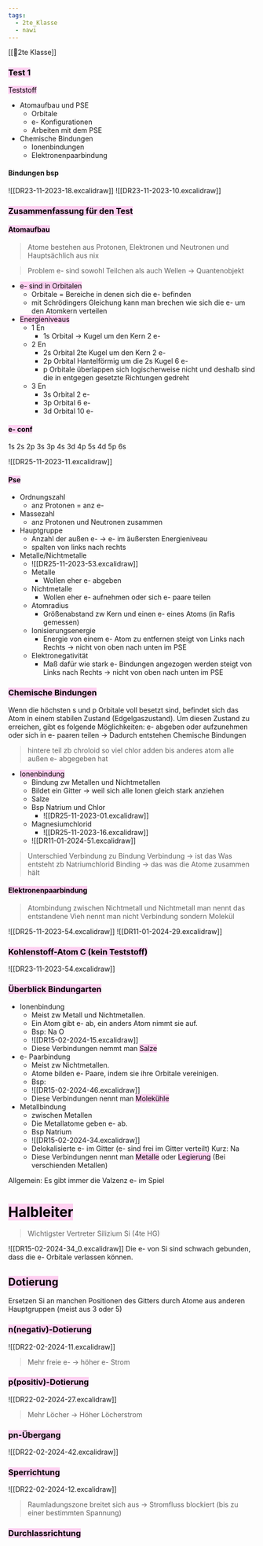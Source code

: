 ```yaml
---
tags:
  - 2te_Klasse
  - nawi
---
```

[[🥲2te Klasse]]

### <mark style="background: #FFB8EBA6;">Test 1</mark>

<mark style="background: #FFB8EBA6;">Teststoff</mark>

- Atomaufbau und PSE
	- Orbitale
	- e- Konfigurationen
	- Arbeiten mit dem PSE
- Chemische Bindungen
	- Ionenbindungen
	- Elektronenpaarbindung

#### Bindungen bsp
![[DR23-11-2023-18.excalidraw]]
![[DR23-11-2023-10.excalidraw]]

### <mark style="background: #FFB8EBA6;">Zusammenfassung für den Test</mark>

#### <mark style="background: #FFB8EBA6;">Atomaufbau</mark>

> Atome bestehen aus Protonen, Elektronen und Neutronen und Hauptsächlich aus nix

> Problem e- sind sowohl Teilchen als auch Wellen → Quantenobjekt 

- <mark style="background: #FFB8EBA6;">e- sind in Orbitalen</mark>
	- Orbitale = Bereiche in denen sich die e- befinden
	- mit Schrödingers Gleichung kann man brechen wie sich die e- um den Atomkern verteilen
- <mark style="background: #FFB8EBA6;">Energieniveaus</mark>
	- 1 En
		- 1s Orbital → Kugel um den Kern 2 e-
	- 2 En
		- 2s Orbital 2te Kugel um den Kern 2 e-
		- 2p Orbital Hantelförmig um die 2s Kugel 6 e-
		- p Orbitale überlappen sich logischerweise nicht und deshalb sind die in entgegen gesetzte Richtungen gedreht
	- 3 En
		- 3s Orbital 2 e-
		- 3p Orbital 6 e-
		- 3d Orbital 10 e-
#### <mark style="background: #FFB8EBA6;">e- conf</mark>

1s 2s 2p 3s 3p 4s 3d 4p 5s 4d 5p 6s 

![[DR25-11-2023-11.excalidraw]]
#### <mark style="background: #FFB8EBA6;">Pse</mark>

- Ordnungszahl 
	- anz Protonen = anz e-
- Massezahl
	- anz Protonen und Neutronen zusammen
- Hauptgruppe
	- Anzahl der außen e- → e- im äußersten Energieniveau 
	- spalten von links nach rechts
- Metalle/Nichtmetalle
	- ![[DR25-11-2023-53.excalidraw]]
	- Metalle
		- Wollen eher e- abgeben
	- Nichtmetalle
		- Wollen eher e- aufnehmen oder sich e- paare teilen
	- Atomradius
		- Größenabstand zw Kern und einen e- eines Atoms (in Rafis gemessen)
	- Ionisierungsenergie
		- Energie von einem e- Atom zu entfernen steigt von Links nach Rechts → nicht von oben nach unten im PSE
	- Elektronegativität
		- Maß dafür wie stark e- Bindungen angezogen werden steigt von Links nach Rechts → nicht von oben nach unten im PSE
### <mark style="background: #FFB8EBA6;">Chemische Bindungen</mark>

Wenn die höchsten s und p Orbitale voll besetzt sind, befindet sich das Atom in einem stabilen Zustand (Edgelgaszustand). Um diesen Zustand zu erreichen, gibt es folgende Möglichkeiten: e- abgeben oder aufzunehmen oder sich in e- paaren teilen → Dadurch entstehen Chemische Bindungen

> hintere teil zb chroloid so viel chlor adden bis anderes atom alle außen e- abgegeben hat

- <mark style="background: #FFB8EBA6;">Ionenbindung</mark>
	- Bindung zw Metallen und Nichtmetallen
	- Bildet ein Gitter → weil sich alle Ionen gleich stark anziehen
	- Salze
	- Bsp Natrium und Chlor 
		- ![[DR25-11-2023-01.excalidraw]]
	- Magnesiumchlorid
		- ![[DR25-11-2023-16.excalidraw]]
	- ![[DR11-01-2024-51.excalidraw]]
> Unterschied Verbindung zu Bindung
> Verbindung → ist das Was entsteht zb Natriumchlorid
> Binding → das was die Atome zusammen hält

#### <mark style="background: #FFB8EBA6;">Elektronenpaarbindung</mark>

> Atombindung zwischen Nichtmetall und Nichtmetall 
> man nennt das entstandene Vieh nennt man nicht Verbindung sondern Molekül

![[DR25-11-2023-54.excalidraw]]
![[DR11-01-2024-29.excalidraw]]
### <mark style="background: #FFB8EBA6;">Kohlenstoff-Atom C (kein Teststoff)</mark>

![[DR23-11-2023-54.excalidraw]]


### <mark style="background: #FFB8EBA6;">Überblick Bindungarten</mark>

- Ionenbindung
	- Meist zw Metall und Nichtmetallen.
	- Ein Atom gibt e- ab, ein anders Atom nimmt sie auf.
	- Bsp: Na O
	- ![[DR15-02-2024-15.excalidraw]]
	- Diese Verbindungen nemmt man <mark style="background: #FFB8EBA6;">Salze</mark>
- e- Paarbindung
	- Meist zw Nichtmetallen.
	- Atome bilden e- Paare, indem sie ihre Orbitale vereinigen.
	- Bsp:
	- ![[DR15-02-2024-46.excalidraw]]
	- Diese Verbindungen nennt man <mark style="background: #FFB8EBA6;">Molekühle</mark>
- Metallbindung
	- zwischen Metallen
	- Die Metallatome geben e- ab.
	- Bsp Natrium
	- ![[DR15-02-2024-34.excalidraw]]
	- Delokalisierte e- im Gitter (e- sind frei im Gitter verteilt) Kurz: Na
	- Diese Verbindungen nennt man <mark style="background: #FFB8EBA6;">Metalle</mark> oder <mark style="background: #FFB8EBA6;">Legierung</mark> (Bei verschienden Metallen)

Allgemein: Es gibt immer die Valzenz e- im Spiel

# <mark style="background: #FFB8EBA6;">Halbleiter</mark>

> Wichtigster Vertreter Silizium Si (4te HG)

![[DR15-02-2024-34_0.excalidraw]]
Die e- von Si sind schwach gebunden, dass die e- Orbitale verlassen können.  

## <mark style="background: #FFB8EBA6;">Dotierung</mark>

Ersetzen Si an manchen Positionen des Gitters durch Atome aus anderen Hauptgruppen (meist aus 3 oder 5)

### <mark style="background: #FFB8EBA6;">n(negativ)-Dotierung</mark>

![[DR22-02-2024-11.excalidraw]]
> Mehr freie e- → höher e- Strom 
 
### <mark style="background: #FFB8EBA6;">p(positiv)-Dotierung</mark>

![[DR22-02-2024-27.excalidraw]]
> Mehr Löcher → Höher Löcherstrom

### <mark style="background: #FFB8EBA6;">pn-Übergang</mark>

![[DR22-02-2024-42.excalidraw]]

### <mark style="background: #FFB8EBA6;">Sperrichtung</mark>

![[DR22-02-2024-12.excalidraw]]
> Raumladungszone breitet sich aus → Stromfluss blockiert (bis zu einer bestimmten Spannung)

### <mark style="background: #FFB8EBA6;">Durchlassrichtung</mark>

